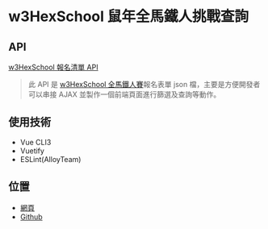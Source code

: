 # w3HexSchool 鼠年全馬鐵人挑戰查詢

## API
[w3HexSchool 報名清單 API](https://github.com/hexschool/w3hexschool-API)
>此 API 是 [w3HexSchool 全馬鐵人賽](https://www.hexschool.com/2019/11/14/2019-11-14-w3Hexschool-2020-challenge/?fbclid=IwAR2fYlZDJXUdJk5zwU92OH8ys5dPpi3ktA1u--IO6PtUeUtH9ilRgxi1FtA)報名表單 json 檔，主要是方便開發者可以串接 AJAX 並製作一個前端頁面進行篩選及查詢等動作。


## 使用技術

- Vue CLI3
- Vuetify
- ESLint(AlloyTeam)

## 位置
- [網頁](https://chupai.github.io/w3HexSchool-2020-search/#/)
- [Github](https://github.com/chupai/w3HexSchool-2020-search)
